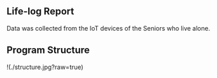 ## Life-log Report 

Data was collected from the IoT devices of the Seniors who live alone.

## Program Structure
!(./structure.jpg?raw=true)

